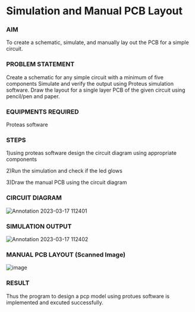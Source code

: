 
# Simulation and Manual PCB Layout

### AIM
To create a schematic, simulate, and manually lay out the PCB for a simple circuit.
### PROBLEM STATEMENT

 Create a schematic for any simple circuit with a minimum of five components
 Simulate and verify the output using Proteus simulation software.
 Draw the layout for a single layer PCB of the given circuit using pencil/pen and paper.

### EQUIPMENTS REQUIRED

 Proteas software

### STEPS

1)using proteas software design the circuit diagram using appropriate components

2)Run the simulation and check if the led glows

3)Draw the manual PCB using the circuit diagram


### CIRCUIT DIAGRAM
![Annotation 2023-03-17 112401](https://user-images.githubusercontent.com/75235334/225824386-07ba7567-1250-44f4-89a3-25df47e68468.png)
### SIMULATION OUTPUT
![Annotation 2023-03-17 112402](https://user-images.githubusercontent.com/75235334/225824592-3d34058a-e346-417f-9765-20a16f12706f.png)


### MANUAL PCB LAYOUT (Scanned Image)
 ![image](https://user-images.githubusercontent.com/75235334/230702625-3e7d7f85-666e-4945-bd6c-f6d576ee3e79.png)

### RESULT
Thus the program to design a pcp model using protues software is implemented and excuted successfully.
